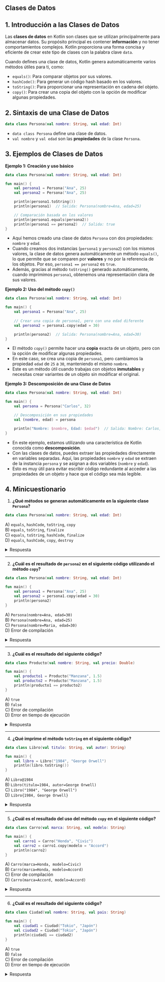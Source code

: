 ## Clases de Datos

## 1. Introducción a las Clases de Datos

Las **clases de datos** en Kotlin son clases que se utilizan principalmente para almacenar datos. Su propósito principal es contener **información** y no tener comportamientos complejos. Kotlin proporciona una forma concisa y eficiente de crear este tipo de clases con la palabra clave `data`.

Cuando defines una clase de datos, Kotlin genera automáticamente varios métodos útiles para ti, como:
- `equals()`: Para comparar objetos por sus valores.
- `hashCode()`: Para generar un código hash basado en los valores.
- `toString()`: Para proporcionar una representación en cadena del objeto.
- `copy()`: Para crear una copia del objeto con la opción de modificar algunas propiedades.

## 2. Sintaxis de una Clase de Datos

```kotlin
data class Persona(val nombre: String, val edad: Int)
```
- `data class Persona` define una clase de datos.
- `val nombre` y `val edad` son las **propiedades** de la clase `Persona`.

## 3. Ejemplos de Clases de Datos

**Ejemplo 1: Creación y uso básico**
```kotlin
data class Persona(val nombre: String, val edad: Int)

fun main() {
    val persona1 = Persona("Ana", 25)
    val persona2 = Persona("Ana", 25)

    println(persona1.toString())
    println(persona1)  // Salida: Persona(nombre=Ana, edad=25)

    // Comparación basada en los valores
    println(persona1.equals(persona2))
    println(persona1 == persona2)  // Salida: true
}
```
- Aquí hemos creado una clase de datos `Persona` con dos propiedades: `nombre` y `edad`.
- Cuando creamos dos instancias (`persona1` y `persona2`) con los mismos valores, la clase de datos genera automáticamente un método `equals()`, lo que permite que se comparen por **valores** y no por la referencia de los objetos. Por eso, `persona1 == persona2` es `true`.
- Además, gracias al método `toString()` generado automáticamente, cuando imprimimos `persona1`, obtenemos una representación clara de sus valores.

**Ejemplo 2: Uso del método `copy()`**
```kotlin
data class Persona(val nombre: String, val edad: Int)

fun main() {
    val persona1 = Persona("Ana", 25)
    
    // Crear una copia de persona1, pero con una edad diferente
    val persona2 = persona1.copy(edad = 30)

    println(persona2)  // Salida: Persona(nombre=Ana, edad=30)
}
```
- El método `copy()` permite hacer una **copia** exacta de un objeto, pero con la opción de modificar algunas propiedades.
- En este caso, se crea una copia de `persona1`, pero cambiamos la propiedad `edad` de `25` a `30`, manteniendo el mismo `nombre`.
- Este es un método útil cuando trabajas con objetos **inmutables** y necesitas crear variantes de un objeto sin modificar el original.

**Ejemplo 3: Descomposición de una Clase de Datos**
```kotlin
data class Persona(val nombre: String, val edad: Int)

fun main() {
    val persona = Persona("Carlos", 32)

    // Descomposición en sus propiedades
    val (nombre, edad) = persona

    println("Nombre: $nombre, Edad: $edad")  // Salida: Nombre: Carlos, Edad: 32
}
```
- En este ejemplo, estamos utilizando una característica de Kotlin conocida como **descomposición**.
- Con las clases de datos, puedes extraer las propiedades directamente en variables separadas. Aquí, las propiedades `nombre` y `edad` se extraen de la instancia `persona` y se asignan a dos variables (`nombre` y `edad`).
- Esto es muy útil para evitar escribir código redundante al acceder a las propiedades de un objeto y hace que el código sea más legible.

## 4. Minicuestionario

1. **¿Qué métodos se generan automáticamente en la siguiente clase `Persona`?**

```kotlin
data class Persona(val nombre: String, val edad: Int)
```

A) `equals`, `hashCode`, `toString`, `copy`  
B) `equals`, `toString`, `finalize`  
C) `equals`, `toString`, `hashCode`, `finalize`  
D) `equals`, `hashCode`, `copy`, `destroy`

<details>
  <summary>Respuesta</summary>
  
  **A) `equals`, `hashCode`, `toString`, `copy`**

  **Explicación:**
  - Las clases de datos en Kotlin generan automáticamente varios métodos útiles, como `equals` para comparar objetos, `hashCode` para generar un valor hash, `toString` para representar el objeto como cadena, y `copy` para crear copias con modificaciones.
</details>

---

2. **¿Cuál es el resultado de `persona2` en el siguiente código utilizando el método `copy`?**

```kotlin
data class Persona(val nombre: String, val edad: Int)

fun main() {
    val persona1 = Persona("Ana", 25)
    val persona2 = persona1.copy(edad = 30)
    println(persona2)
}
```

A) `Persona(nombre=Ana, edad=30)`  
B) `Persona(nombre=Ana, edad=25)`  
C) `Persona(nombre=Maria, edad=30)`  
D) Error de compilación

<details>
  <summary>Respuesta</summary>
  
  **A) `Persona(nombre=Ana, edad=30)`**

  **Explicación:**
  - El método `copy` permite crear una copia del objeto, cambiando solo los valores especificados. En este caso, se copia `persona1` y solo se modifica el valor de `edad` a 30.
</details>

---

3. **¿Cuál es el resultado del siguiente código?**

```kotlin
data class Producto(val nombre: String, val precio: Double)

fun main() {
    val producto1 = Producto("Manzana", 1.5)
    val producto2 = Producto("Manzana", 1.5)
    println(producto1 == producto2)
}
```

A) `true`  
B) `false`  
C) Error de compilación  
D) Error en tiempo de ejecución

<details>
  <summary>Respuesta</summary>
  
  **A) `true`**

  **Explicación:**
  - El método `equals` generado automáticamente por las clases de datos compara todas las propiedades. Como ambos objetos tienen las mismas propiedades (`nombre` y `precio`), se consideran iguales.
</details>

---

4. **¿Qué imprime el método `toString` en el siguiente código?**

```kotlin
data class Libro(val titulo: String, val autor: String)

fun main() {
    val libro = Libro("1984", "George Orwell")
    println(libro.toString())
}
```

A) `Libro@1984`  
B) `Libro(titulo=1984, autor=George Orwell)`  
C) `Libro("1984", "George Orwell")`  
D) `Libro{1984, George Orwell}`

<details>
  <summary>Respuesta</summary>
  
  **B) `Libro(titulo=1984, autor=George Orwell)`**

  **Explicación:**
  - El método `toString` en una clase de datos genera automáticamente una representación de cadena del objeto, mostrando el nombre de la clase y sus propiedades con sus valores.
</details>

---

5. **¿Cuál es el resultado del uso del método `copy` en el siguiente código?**

```kotlin
data class Carro(val marca: String, val modelo: String)

fun main() {
    val carro1 = Carro("Honda", "Civic")
    val carro2 = carro1.copy(modelo = "Accord")
    println(carro2)
}
```

A) `Carro(marca=Honda, modelo=Civic)`  
B) `Carro(marca=Honda, modelo=Accord)`  
C) Error de compilación  
D) `Carro(marca=Accord, modelo=Accord)`

<details>
  <summary>Respuesta</summary>
  
  **B) `Carro(marca=Honda, modelo=Accord)`**

  **Explicación:**
  - Al utilizar el método `copy`, se crea una copia del objeto `carro1` con el valor del `modelo` modificado a "Accord", manteniendo el valor de `marca` como "Honda".
</details>

---

6. **¿Cuál es el resultado del siguiente código?**

```kotlin
data class Ciudad(val nombre: String, val pais: String)

fun main() {
    val ciudad1 = Ciudad("Tokio", "Japón")
    val ciudad2 = Ciudad("Tokio", "Japón")
    println(ciudad1 == ciudad2)
}
```

A) `true`  
B) `false`  
C) Error de compilación  
D) Error en tiempo de ejecución

<details>
  <summary>Respuesta</summary>
  
  **A) `true`**

  **Explicación:**
  - El método `equals` compara las propiedades de los objetos. Como `ciudad1` y `ciudad2` tienen las mismas propiedades (`nombre` y `pais`), se consideran iguales, por lo que `equals` devuelve `true`.
</details>
